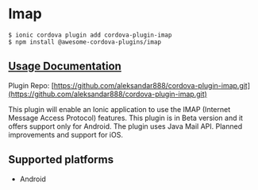 # Imap

```text
$ ionic cordova plugin add cordova-plugin-imap
$ npm install @awesome-cordova-plugins/imap
```

## [Usage Documentation](https://danielsogl.gitbook.io/awesome-cordova-plugins/plugins/imap/)

Plugin Repo: [https://github.com/aleksandar888/cordova-plugin-imap.git](https://github.com/aleksandar888/cordova-plugin-imap.git)

This plugin will enable an Ionic application to use the IMAP \(Internet Message Access Protocol\) features. This plugin is in Beta version and it offers support only for Android. The plugin uses Java Mail API. Planned improvements and support for iOS.

## Supported platforms

* Android

